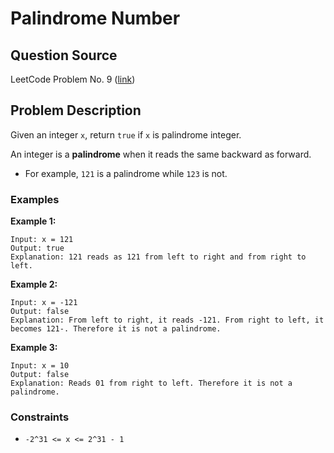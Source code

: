 # Palindrome Number

## Question Source

LeetCode Problem No. 9 ([link](https://leetcode.com/problems/palindrome-number/))

## Problem Description

Given an integer `x`, return `true` if `x` is palindrome integer.

An integer is a **palindrome** when it reads the same backward as forward.

- For example, `121` is a palindrome while `123` is not.

### Examples

**Example 1:**
```ignorelang
Input: x = 121
Output: true
Explanation: 121 reads as 121 from left to right and from right to left.
```

**Example 2:**
```ignorelang
Input: x = -121
Output: false
Explanation: From left to right, it reads -121. From right to left, it becomes 121-. Therefore it is not a palindrome.
```

**Example 3:**
```ignorelang
Input: x = 10
Output: false
Explanation: Reads 01 from right to left. Therefore it is not a palindrome.
```

### Constraints

- `-2^31 <= x <= 2^31 - 1`
